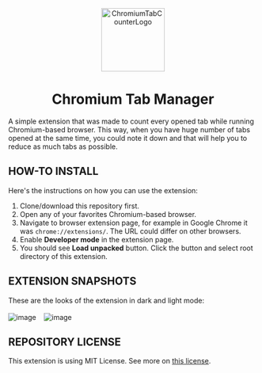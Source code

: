 <div align="center">
  <img src="https://github.com/SamGun-Official/Chromium Tab Manager/blob/main/src/images/chromium.png" alt="ChromiumTabCounterLogo" width="128" height="128">
  <h1 align="center">Chromium Tab Manager</h1>
</div>
A simple extension that was made to count every opened tab while running Chromium-based browser. This way, when you have huge number of tabs opened at the same time, you could note it down and that will help you to reduce as much tabs as possible.

## HOW-TO INSTALL
Here's the instructions on how you can use the extension:
1. Clone/download this repository first.
2. Open any of your favorites Chromium-based browser.
3. Navigate to browser extension page, for example in Google Chrome it was `chrome://extensions/`. The URL could differ on other browsers.
4. Enable **Developer mode** in the extension page.
5. You should see **Load unpacked** button. Click the button and select root directory of this extension.

## EXTENSION SNAPSHOTS
These are the looks of the extension in dark and light mode:<br><br>
![image](https://github.com/user-attachments/assets/0cf9cd9c-025c-42f8-899d-115437770a6d)&nbsp;&nbsp;&nbsp;&nbsp;![image](https://github.com/user-attachments/assets/282681c5-ea7f-4896-a294-18d19f1cf660)

## REPOSITORY LICENSE
This extension is using MIT License. See more on [this license](https://github.com/SamGun-Official/Chromium-Tab-Counter/blob/main/LICENSE).
